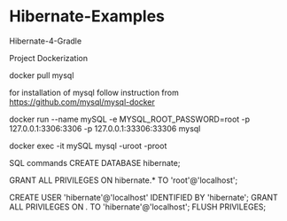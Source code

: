 # Hibernate-Examples
Hibernate-4-Gradle

Project Dockerization  

docker pull mysql

for installation of mysql follow instruction from 
https://github.com/mysql/mysql-docker


docker run --name mySQL -e MYSQL_ROOT_PASSWORD=root -p 127.0.0.1:3306:3306 -p 127.0.0.1:33306:33306 mysql

docker exec -it mySQL mysql -uroot -proot

SQL commands
CREATE DATABASE hibernate;  

GRANT ALL PRIVILEGES ON hibernate.* TO 'root'@'localhost';

CREATE USER 'hibernate'@'localhost' IDENTIFIED BY 'hibernate';
GRANT ALL PRIVILEGES ON *.* TO 'hibernate'@'localhost';
FLUSH PRIVILEGES;